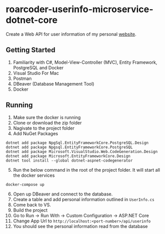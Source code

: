 ﻿# roarcoder-userinfo-microservice-dotnet-core
Create a Web API for user information of my personal [website](https://roarcoder.dev).

## Getting Started
1.  Familiarity with C#, Model-View-Controller (MVC), Entity Framework, PostgreSQL and Docker
2.  Visual Studio For Mac
3.  Postman
4.  DBeaver (Database Management Tool)
5.  Docker

## Running
1.  Make sure the docker is running
2.  Clone or download the zip folder
3.  Nagivate to the project folder
4.  Add NuGet Packages
```
dotnet add package NpgSql.EntityFrameworkCore.PostgreSQL.Design
dotnet add package Npgsql.EntityFrameworkCore.PostgreSQL
dotnet add package Microsoft.VisualStudio.Web.CodeGeneration.Design
dotnet add package Microsoft.EntityFrameworkCore.Design
dotnet tool install --global dotnet-aspnet-codegenerator
```
5.  Run the below command in the root of the project folder. It will start all the docker services
```
docker-compose up
```
6.  Open up DBeaver and connect to the database.
7.  Create a table and add personal information outlined in `UserInfo.cs`
8.  Come back to VS.
9.  Build the project
10. Go to Run -> Run With -> Custom Configuration -> ASP.NET Core
11. Change App Url to `http://localhost:<port-number>/api/userinfo`
12. You should see the personal information read from the database